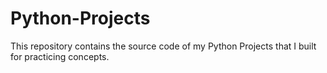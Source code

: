 # Python-Projects
This repository contains the source code of my Python Projects that I built for practicing concepts.
